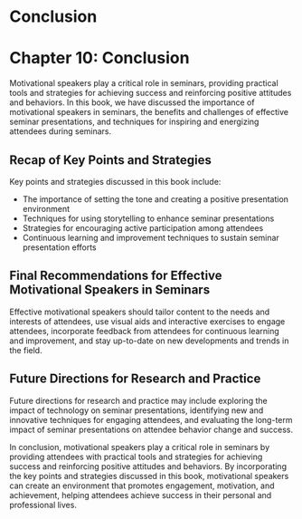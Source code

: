 # Conclusion

Chapter 10: Conclusion
======================

Motivational speakers play a critical role in seminars, providing practical tools and strategies for achieving success and reinforcing positive attitudes and behaviors. In this book, we have discussed the importance of motivational speakers in seminars, the benefits and challenges of effective seminar presentations, and techniques for inspiring and energizing attendees during seminars.

Recap of Key Points and Strategies
----------------------------------

Key points and strategies discussed in this book include:

* The importance of setting the tone and creating a positive presentation environment
* Techniques for using storytelling to enhance seminar presentations
* Strategies for encouraging active participation among attendees
* Continuous learning and improvement techniques to sustain seminar presentation efforts

Final Recommendations for Effective Motivational Speakers in Seminars
---------------------------------------------------------------------

Effective motivational speakers should tailor content to the needs and interests of attendees, use visual aids and interactive exercises to engage attendees, incorporate feedback from attendees for continuous learning and improvement, and stay up-to-date on new developments and trends in the field.

Future Directions for Research and Practice
-------------------------------------------

Future directions for research and practice may include exploring the impact of technology on seminar presentations, identifying new and innovative techniques for engaging attendees, and evaluating the long-term impact of seminar presentations on attendee behavior change and success.

In conclusion, motivational speakers play a critical role in seminars by providing attendees with practical tools and strategies for achieving success and reinforcing positive attitudes and behaviors. By incorporating the key points and strategies discussed in this book, motivational speakers can create an environment that promotes engagement, motivation, and achievement, helping attendees achieve success in their personal and professional lives.